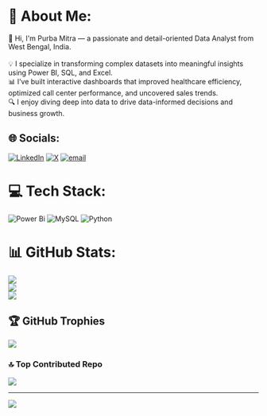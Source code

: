 # 💫 About Me:
👋 Hi, I'm Purba Mitra — a passionate and detail-oriented Data Analyst from West Bengal, India.<br><br>💡 I specialize in transforming complex datasets into meaningful insights using Power BI, SQL, and Excel.<br>📊 I’ve built interactive dashboards that improved healthcare efficiency, optimized call center performance, and uncovered sales trends.<br>🔍 I enjoy diving deep into data to drive data-informed decisions and business growth.<br>


## 🌐 Socials:
[![LinkedIn](https://img.shields.io/badge/LinkedIn-%230077B5.svg?logo=linkedin&logoColor=white)](https://linkedin.com/in/https://www.linkedin.com/in/purba-mitra/) [![X](https://img.shields.io/badge/X-black.svg?logo=X&logoColor=white)](https://x.com/https://x.com/_PurbaMitra) [![email](https://img.shields.io/badge/Email-D14836?logo=gmail&logoColor=white)](mailto:chatwithpurba@gmail.com) 

# 💻 Tech Stack:
![Power Bi](https://img.shields.io/badge/power_bi-F2C811?style=for-the-badge&logo=powerbi&logoColor=black) ![MySQL](https://img.shields.io/badge/mysql-4479A1.svg?style=for-the-badge&logo=mysql&logoColor=white) ![Python](https://img.shields.io/badge/python-3670A0?style=for-the-badge&logo=python&logoColor=ffdd54)
# 📊 GitHub Stats:
![](https://github-readme-stats.vercel.app/api?username=PurbaMitra&theme=shadow_blue&hide_border=true&include_all_commits=false&count_private=false)<br/>
![](https://nirzak-streak-stats.vercel.app/?user=PurbaMitra&theme=shadow_blue&hide_border=true)<br/>
![](https://github-readme-stats.vercel.app/api/top-langs/?username=PurbaMitra&theme=shadow_blue&hide_border=true&include_all_commits=false&count_private=false&layout=compact)

## 🏆 GitHub Trophies
![](https://github-profile-trophy.vercel.app/?username=PurbaMitra&theme=radical&no-frame=true&no-bg=true&margin-w=4)

### 🔝 Top Contributed Repo
![](https://github-contributor-stats.vercel.app/api?username=PurbaMitra&limit=5&theme=shadow_blue&combine_all_yearly_contributions=true)

---
[![](https://visitcount.itsvg.in/api?id=PurbaMitra&icon=0&color=0)](https://visitcount.itsvg.in)

<!-- Proudly created with GPRM ( https://gprm.itsvg.in ) -->
